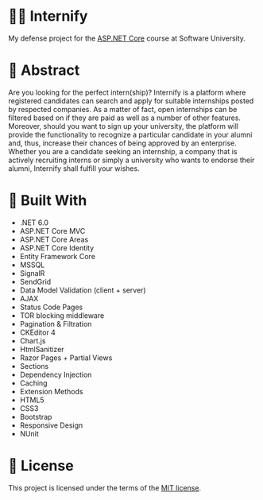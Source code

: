# 👨‍💼 Internify
My defense project for the <a href="https://softuni.bg/trainings/3601/asp-dot-net-core-february-2022">ASP.NET Core</a> course at Software University.

# 📄 Abstract

Are you looking for the perfect intern(ship)? Internify is a platform where registered candidates can search and apply for suitable internships posted by respected companies. As a matter of fact, open internships can be filtered based on if they are paid as well as a number of other features. Moreover, should you want to sign up your university, the platform will provide the functionality to recognize a particular candidate in your alumni and, thus, increase their chances of being approved by an enterprise. Whether you are a candidate seeking an internship, a company that is actively recruiting interns or simply a university who wants to endorse their alumni, Internify shall fulfill your wishes.

# 🔨 Built With
- .NET 6.0
- ASP.NET Core MVC
- ASP.NET Core Areas
- ASP.NET Core Identity
- Entity Framework Core
- MSSQL
- SignalR
- SendGrid
- Data Model Validation (client + server)
- AJAX
- Status Code Pages
- TOR blocking middleware
- Pagination & Filtration
- CKEditor 4
- Chart.js
- HtmlSanitizer
- Razor Pages + Partial Views
- Sections
- Dependency Injection
- Caching
- Extension Methods
- HTML5
- CSS3
- Bootstrap
- Responsive Design
- NUnit

# 📝 License
This project is licensed under the terms of the <a href="https://github.com/enrilos/Internify/blob/main/LICENSE">MIT license</a>.